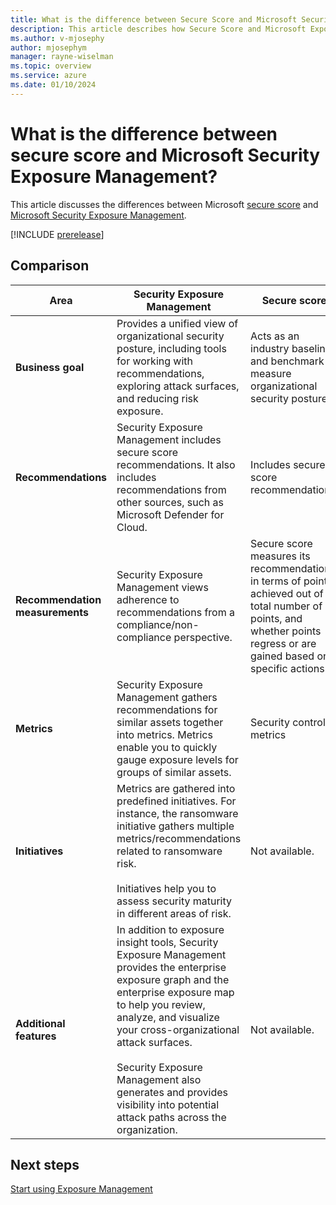 ```yaml
---
title: What is the difference between Secure Score and Microsoft Security Exposure Management 
description: This article describes how Secure Score and Microsoft Exposure Management are different.
ms.author: v-mjosephy
author: mjosephym
manager: rayne-wiselman
ms.topic: overview
ms.service: azure
ms.date: 01/10/2024
---
```


# What is the difference between secure score and Microsoft Security Exposure Management?

This article discusses the differences between Microsoft [secure score](/microsoft-365/security/defender/microsoft-secure-score.md) and [Microsoft Security Exposure Management](microsoft-security-exposure-management.md).

[!INCLUDE [prerelease](../includes//prerelease.md)]

## Comparison

**Area** | **Security Exposure Management** | **Secure score**
--- | --- | ---
**Business goal** | Provides a unified view of organizational security posture, including tools for working with recommendations, exploring attack surfaces, and reducing risk exposure. | Acts as an industry baseline and benchmark to measure organizational security posture.
**Recommendations** | Security Exposure Management includes secure score recommendations. It also includes recommendations from other sources, such as Microsoft Defender for Cloud. | Includes secure score recommendations.
**Recommendation measurements** | Security Exposure Management views adherence to recommendations from a compliance/non-compliance perspective. | Secure score measures its recommendation in terms of points achieved out of a total number of points, and whether points regress or are gained based on specific actions.
**Metrics** | Security Exposure Management gathers recommendations for similar assets together into metrics. Metrics enable you to quickly gauge exposure levels for groups of similar assets. | Security control metrics
**Initiatives** | Metrics are gathered into predefined initiatives. For instance, the ransomware initiative gathers multiple metrics/recommendations related to ransomware risk.</br></br> Initiatives help you to assess security maturity in different areas of risk. |  Not available.
**Additional features** | In addition to exposure insight tools, Security Exposure Management provides the enterprise exposure graph and the enterprise exposure map to help you review, analyze, and visualize your cross-organizational attack surfaces.</br></br> Security Exposure Management also generates and provides visibility into potential attack paths across the organization. | Not available.

## Next steps

[Start using Exposure Management](start-using-exposure-management.md)
